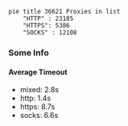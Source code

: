 
```mermaid
pie title 36621 Proxies in list
    "HTTP" : 23185
    "HTTPS": 5386
    "SOCKS" : 12108
```

### Some Info
#### Average Timeout

- mixed: 2.8s
- http: 1.4s
- https: 8.7s
- socks: 6.6s